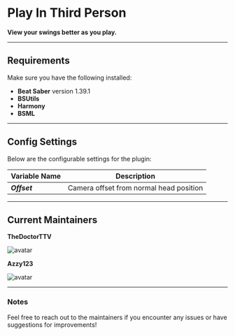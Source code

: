 # Play In Third Person
**View your swings better as you play.**

---

## Requirements
Make sure you have the following installed:
- **Beat Saber** version 1.39.1
- **BSUtils**
- **Harmony**
- **BSML**

---

## Config Settings
Below are the configurable settings for the plugin:

| **Variable Name** | **Description**                        |
|-------------------|----------------------------------------|
| ***Offset***      | Camera offset from normal head position |

---

## Current Maintainers

**TheDoctorTTV**  

![avatar](https://images.weserv.nl/?url=cdn.discordapp.com/avatars/624961413500108830/8c31bf860af128619f5a7c3bf544e779.webp&h=80&w=80&fit=cover&mask=circle&maxage=7d)

**Azzy123**

![avatar](https://images.weserv.nl/?url=cdn.discordapp.com/avatars/345351472936124417/2f9b4d5b9c750ff84fae1c6ec91a15e6.webp&h=80&w=80&fit=cover&mask=circle&maxage=7d)

---

### Notes
Feel free to reach out to the maintainers if you encounter any issues or have suggestions for improvements!
